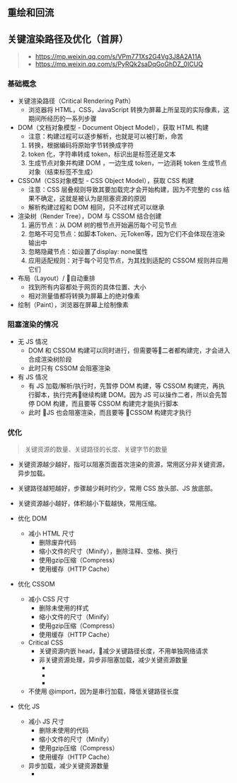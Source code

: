 
## 重绘和回流

## 关键渲染路径及优化（首屏）

> - https://mp.weixin.qq.com/s/VPm771Xs2G4Vg3J8A2A11A
> - https://mp.weixin.qq.com/s/PyRQk2saDqGoGhDZ_0ICUQ

### 基础概念

- 关键渲染路径（Critical Rendering Path）
    - 浏览器将 HTML，CSS，JavaScript 转换为屏幕上所呈现的实际像素，这期间所经历的一系列步骤
- DOM（文档对象模型 - Document Object Model），获取 HTML 构建
    - 注意：构建过程可以逐步解析，也就是可以被打断，命苦
    1. 转换，根据编码将原始字节转换成字符
    2. token 化，字符串转成 token，标识出是标签还是文本
    3. 生成节点对象并构建 DOM ，一边生成 token，一边消耗 token 生成节点对象（结束标签不生成）
- CSSOM（CSS对象模型 - CSS Object Model），获取 CSS 构建
    - 注意：CSS 层叠规则导致其要加载完才会开始构建，因为不完整的 css 结果不确定，这就是被认为是阻塞资源的原因
    - 解析构建过程和 DOM 相同，只不过样式可以继承
- 渲染树（Render Tree），DOM 与 CSSOM 结合创建
    1. 遍历节点：从 DOM 树的根节点开始遍历每个可见节点
    2. 忽略不可见节点：如脚本Token、元Token等，因为它们不会体现在渲染输出中
    3. 忽略隐藏节点：如设置了display: none属性
    4. 应用适配规则：对于每个可见节点，为其找到适配的 CSSOM 规则并应用它们
- 布局（Layout）/ 自动重排
    - 找到所有内容都处于网页的具体位置、大小
    - 相对测量值都将转换为屏幕上的绝对像素
- 绘制（Paint），浏览器在屏幕上绘制像素

### 阻塞渲染的情况

- 无 JS 情况
    - DOM 和 CSSOM 构建可以同时进行，但需要等二者都构建完，才会进入合成渲染树阶段
    - 此时只有 CSSOM 会阻塞渲染
- 有 JS 情况
    - 有 JS 加载/解析/执行时，先暂停 DOM 构建，等 CSSOM 构建完，再执行脚本，执行完再继续构建 DOM。因为 JS 可以操作二者，所以会先暂停 DOM 构建，而且要等 CSSOM 构建完才能执行脚本
    - 此时 JS 也会阻塞渲染，而且要等 CSSOM 构建完才执行

### 优化

> 关键资源的数量、关键路径的长度、关键字节的数量

- 关键资源越少越好，指可以阻塞页面首次渲染的资源，常用区分非关键资源，异步加载。
- 关键路径越短越好，步骤越少耗时约少，常用 CSS 放头部、JS 放底部。
- 关键资源越小越好，体积越小下载越快，常用压缩。

- 优化 DOM 
    - 减小 HTML 尺寸
        - 删除废弃代码
        - 缩小文件的尺寸（Minify），删除注释、空格、换行
        - 使用gzip压缩（Compress）
        - 使用缓存（HTTP Cache）
- 优化 CSSOM 
    - 减小 CSS 尺寸
        - 删除未使用的样式
        - 缩小文件的尺寸（Minify）
        - 使用gzip压缩（Compress）
        - 使用缓存（HTTP Cache）
    - Critical CSS
        - 关键资源内嵌 head，减少关键路径长度，不用单独网络请求
        - 非关键资源处理，异步非阻塞加载，减少关键资源数量
            - <link href="style.css" rel="stylesheet" media="print" onload="this.media='all'">
            - <link rel="preload" href="style.css" as="style" onload="this.rel='stylesheet'">
            - <link rel="alternate stylesheet" href="style.css" onload="this.rel='stylesheet'">
    - 不使用 @import，因为是串行加载，降低关键路径长度
- 优化 JS
    - 减小 JS 尺寸
        - 删除未使用的代码
        - 缩小文件的尺寸（Minify）
        - 使用gzip压缩（Compress）
        - 使用缓存（HTTP Cache）
    - 异步加载，减少关键资源数量
        - <script async src=""></script>